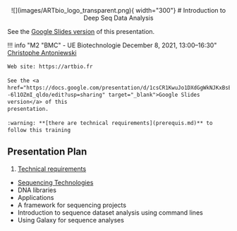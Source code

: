 <center>
![](images/ARTbio_logo_transparent.png){ width="300"}
# Introduction to Deep Seq Data Analysis
</center>

See the <a href="https://docs.google.com/presentation/d/1csCR1KwuJo1DXdGgWkNJKxBsEmY6PJ
-6l1OZmI_qldo/edit?usp=sharing" target="_blank">Google Slides version</a> of this
presentation.

!!! info "M2 "BMC" - UE Biotechnologie December 8, 2021, 13:00–16:30"
    [Christophe Antoniewski](mailto:christophe.antoniewski@sorbonne-universite.fr)
    
    Web site: https://artbio.fr
    
    See the <a href="https://docs.google.com/presentation/d/1csCR1KwuJo1DXdGgWkNJKxBsEmY6PJ
    -6l1OZmI_qldo/edit?usp=sharing" target="_blank">Google Slides version</a> of this
    presentation.
    
    :warning: **[there are technical requirements](prerequis.md)** to follow this training

## Presentation Plan

1. [Technical requirements](prerequis.md)
- [Sequencing Technologies](illumina.md)
- DNA libraries
- Applications
- A framework for sequencing projects
- Introduction to sequence dataset analysis using command lines
- Using Galaxy for sequence analyses


